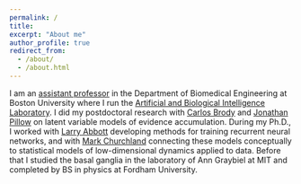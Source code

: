 ```yaml
---
permalink: /
title:
excerpt: "About me"
author_profile: true
redirect_from: 
  - /about/
  - /about.html
---
```


I am an [assistant professor](https://www.bu.edu/eng/profile/brian-depasquale-ph-d/) in the Department of Biomedical Engineering at Boston University where I run the [Artificial and Biological Intelligence Laboratory](https://depasquale-lab.github.io/). I did my postdoctoral research with [Carlos Brody](http://brodylab.org/) and [Jonathan Pillow](http://pillowlab.princeton.edu/jpillow/) on latent variable models of evidence accumulation. During my Ph.D., I worked with [Larry Abbott](http://www.columbia.edu/cu/neurotheory/Larry/) developing methods for training recurrent neural networks, and with [Mark Churchland](https://churchland.zuckermaninstitute.columbia.edu/people/mark-m-churchland) connecting these models conceptually to statistical models of low-dimensional dynamics applied to data. Before that I studied the basal ganglia in the laboratory of Ann Graybiel at MIT and completed by BS in physics at Fordham University. 